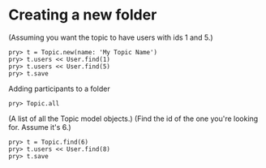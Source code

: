 # Creating a new folder

(Assuming you want the topic to have users with ids 1 and 5.)

```
pry> t = Topic.new(name: 'My Topic Name')
pry> t.users << User.find(1)
pry> t.users << User.find(5)
pry> t.save
```

Adding participants to a folder

    pry> Topic.all

(A list of all the Topic model objects.)
(Find the id of the one you're looking for.  Assume it's 6.)

    pry> t = Topic.find(6)
    pry> t.users << User.find(8)
    pry> t.save


